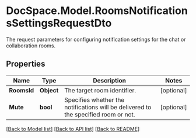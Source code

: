 # DocSpace.Model.RoomsNotificationsSettingsRequestDto
The request parameters for configuring notification settings for the chat or collaboration rooms.

## Properties

Name | Type | Description | Notes
------------ | ------------- | ------------- | -------------
**RoomsId** | **Object** | The target room identifier. | [optional] 
**Mute** | **bool** | Specifies whether the notifications will be delivered to the specified room or not. | [optional] 

[[Back to Model list]](../README.md#documentation-for-models) [[Back to API list]](../README.md#documentation-for-api-endpoints) [[Back to README]](../README.md)


